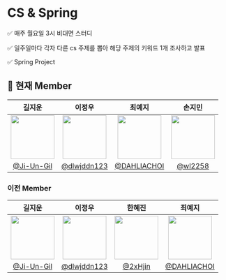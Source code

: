 # CS & Spring

✅ 매주 월요일 3시 비대면 스터디

✅ 일주일마다 각자 다른 cs 주제를 뽑아 해당 주제의 키워드 1개 조사하고 발표 

✅ Spring Project


## 🙌 현재 Member

|길지운|이정우|최예지|손지민|
|:-:|:-:|:-:|:-:|
|<img src="https://github.com/Ji-Un-Gil.png" width=100>|<img src="https://github.com/dlwjddn123.png" width=100>|<img src="https://github.com/DAHLIACHOI.png" width=100>|<img src="https://github.com/wl2258.png" width=100>|
|[@Ji-Un-Gil](https://github.com/Ji-Un-Gil)|[@dlwjddn123](https://github.com/dlwjddn123)|[@DAHLIACHOI](https://github.com/DAHLIACHOI)|[@wl2258](https://github.com/wl2258)|

### 이전 Member
|길지운|이정우|한혜진|최예지|
|:-:|:-:|:-:|:-:|
|<img src="https://github.com/Ji-Un-Gil.png" width=100>|<img src="https://github.com/dlwjddn123.png" width=100>|<img src="https://github.com/2xHjin.png" width=100>|<img src="https://github.com/DAHLIACHOI.png" width=100>|
|[@Ji-Un-Gil](https://github.com/Ji-Un-Gil)|[@dlwjddn123](https://github.com/dlwjddn123)|[@2xHjin](https://github.com/2xHjin)|[@DAHLIACHOI](https://github.com/DAHLIACHOI)|
